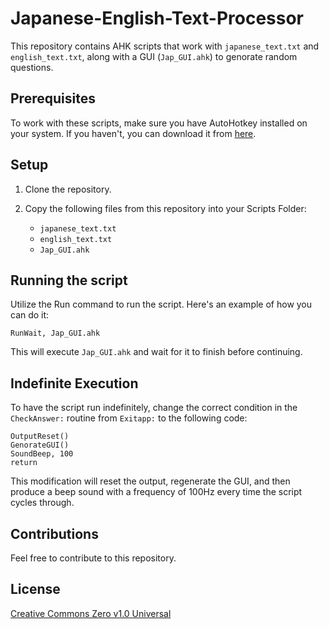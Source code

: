 # Japanese-English-Text-Processor

This repository contains AHK scripts that work with `japanese_text.txt` and `english_text.txt`, along with a GUI (`Jap_GUI.ahk`) to genorate random questions.

## Prerequisites

To work with these scripts, make sure you have AutoHotkey installed on your system. If you haven't, you can download it from [here](https://www.autohotkey.com/).

## Setup

1. Clone the repository.
2. Copy the following files from this repository into your Scripts Folder:

   - `japanese_text.txt`
   - `english_text.txt`
   - `Jap_GUI.ahk`
   
## Running the script

Utilize the Run command to run the script. Here's an example of how you can do it:

```autohotkey
RunWait, Jap_GUI.ahk
```

This will execute `Jap_GUI.ahk` and wait for it to finish before continuing.

## Indefinite Execution

To have the script run indefinitely, change the correct condition in the `CheckAnswer:` routine from `Exitapp:` to the following code:

```autohotkey
OutputReset()
GenorateGUI()
SoundBeep, 100
return
```

This modification will reset the output, regenerate the GUI, and then produce a beep sound with a frequency of 100Hz every time the script cycles through.

## Contributions

Feel free to contribute to this repository.

## License

[Creative Commons Zero v1.0 Universal](https://creativecommons.org/publicdomain/zero/1.0/)
